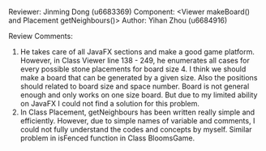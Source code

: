Reviewer: Jinming Dong (u6683369)
Component: <Viewer makeBoard() and Placement getNeighbours()>
Author: Yihan Zhou (u6684916)

Review Comments:

1. He takes care of all JavaFX sections and make a good game platform. However, in Class Viewer line 138 - 249, he enumerates all cases for every possible stone placements for board size 4. I think we should make a board that can be generated by a given size. Also the positions should related to board size and space number. Board is not general enough and only works on one size board. But due to my limited ability on JavaFX I could not find a solution for this problem.
2. In Class Placement, getNeighbours has been written really simple and efficiently. However, due to simple names of variable and comments, I could not fully understand the codes and concepts by myself. Similar problem in isFenced function in Class BloomsGame.